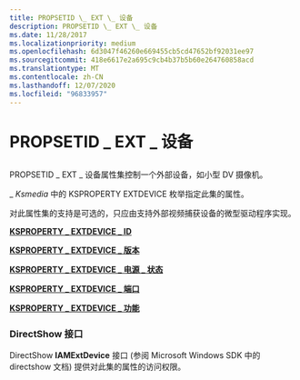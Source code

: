 ```yaml
---
title: PROPSETID \_ EXT \_ 设备
description: PROPSETID \_ EXT \_ 设备
ms.date: 11/28/2017
ms.localizationpriority: medium
ms.openlocfilehash: 6d3047f46260e669455cb5cd47652bf92031ee97
ms.sourcegitcommit: 418e6617e2a695c9cb4b37b5b60e264760858acd
ms.translationtype: MT
ms.contentlocale: zh-CN
ms.lasthandoff: 12/07/2020
ms.locfileid: "96833957"
---
```

# <a name="propsetid_ext_device"></a>PROPSETID \_ EXT \_ 设备


## <span id="ddk_propsetid_ext_device_ks"></span><span id="DDK_PROPSETID_EXT_DEVICE_KS"></span>


PROPSETID \_ EXT \_ 设备属性集控制一个外部设备，如小型 DV 摄像机。

\_ *Ksmedia* 中的 KSPROPERTY EXTDEVICE 枚举指定此集的属性。

对此属性集的支持是可选的，只应由支持外部视频捕获设备的微型驱动程序实现。

[**KSPROPERTY \_ EXTDEVICE \_ ID**](ksproperty-extdevice-id.md)

[**KSPROPERTY \_ EXTDEVICE \_ 版本**](ksproperty-extdevice-version.md)

[**KSPROPERTY \_ EXTDEVICE \_ 电源 \_ 状态**](ksproperty-extdevice-power-state.md)

[**KSPROPERTY \_ EXTDEVICE \_ 端口**](ksproperty-extdevice-port.md)

[**KSPROPERTY \_ EXTDEVICE \_ 功能**](ksproperty-extdevice-capabilities.md)

### <a name="span-iddirectshow_interfacespanspan-iddirectshow_interfacespandirectshow-interface"></a><span id="directshow_interface"></span><span id="DIRECTSHOW_INTERFACE"></span>DirectShow 接口

DirectShow **IAMExtDevice** 接口 (参阅 Microsoft Windows SDK 中的 directshow 文档) 提供对此集的属性的访问权限。

 

 





